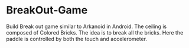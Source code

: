 # BreakOut-Game
Build Break out game similar to Arkanoid in Android. The ceiling is composed of Colored Bricks. The idea is to break all the bricks. Here the paddle is controlled by both the touch and accelerometer. 
